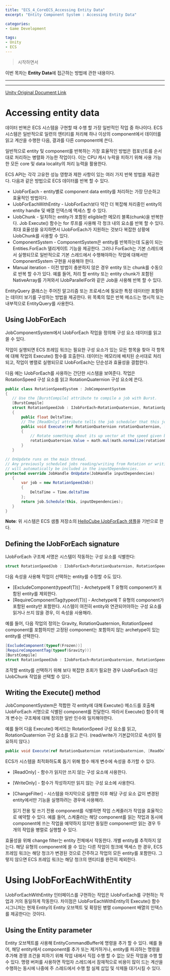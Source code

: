 ```yaml
---
title: "ECS_4_CoreECS_Accessing Entity Data"
excerpt: "Entity Component System : Accessing Entity Data"

categories:
- Game Development

tags:
- Unity
- ECS
---
```


> 시작하면서

 이번 목차는 **Entity Data**에 접근하는 방법에 관한 내용이다.

---

---

[Unity Original Document Link](https://docs.unity3d.com/Packages/com.unity.entities@0.0/manual/chunk_iteration.html)

Accessing entity data
====

 데이터 반복은 ECS 시스템을 구현할 때 수행 할 가장 일반적인 작업 중 하나이다. ECS 시스템은 일반적으로 일련의 엔티티를 처리해 하나 이상의 component에서 데이터를 읽고 계산을 수행한 다음, 결과를 다른 component에 쓴다.

 일반적으로 entity 및 component를 반복하는 가장 효율적인 방법은 컴포넌트를 순서대로 처리하는 병렬화 가능한 작업이다. 이는 CPU 캐시 누락을 피하기 위해 사용 가능한 모든 core 및 data locality의 처리 능력을 활용한다.

 ECS API는 각각 고유한 성능 영향과 제한 사항이 있는 여러 가지 반복 방법을 제공한다. 다음과 같은 방법으로 ECS 데이터를 반복 할 수 있다.

- IJobForEach - entity별로 component data entity를 처리하는 가장 단순하고 효율적인 방법이다.
- IJobForEachWithEntity - IJobForEach보다 약간 더 복잡해 처리중인 entity의 entity handle 및 배열 인덱스에 액세스 할 수 있다.
- IJobChunk - 일치하는 entity가 포함된 eligible한 메모리 블록(chunk)을 반복한다. Job Execute() 함수는 for 루프를 사용해 각 청크 내의 요소를 반복 할 수 있다. 최대 효율성을 유지하면서 IJobForEach가 지원하는 것보다 복잡한 상황에 IJobChunk를 사용할 수 있다.
- ComponentSystem - ComponentSystem은 entity를 반복하는데 도움이 되는 Entities.ForEach 델리게이트 기능을 제공한다. 그러나 ForEach는 기본 스레드에서 실행되므로 일반적으로 기본 스레드에서 수행해야하는 작업에 대해서만 ComponentSystem 구현을 사용해야 한다.
- Manual iteration - 이전 방법이 충분하지 않은 경우 entity 또는 chunk를 수동으로 반복 할 수가 있다. 예를 들어, 처리 할 entity 또는 entity chunk가 포함된 NativeArray를 가져와서 IJobParallelFor와 같은 Job을 사용해 반복 할 수 있다.

 EntityQuery 클래스는 주어진 알고리즘 또는 프로세스에 필요한 특정 데이터만 포함하는 데이터 보기를 구성하는 방법을 제공한다. 위 목록의 많은 반복 메소드는 명시적 또는 내부적으로 EntityQuery를 사용한다.





Using IJobForEach
----

  JobComponentSystem에서 IJobForEach 작업을 정의해 구성 요소 데이터를 읽고 쓸 수 있다.

 작업이 실행되면 ECS 프레임 워크는 필요한 구성 요소가 있는 모든 항목을 찾아 각 항목에 대해 작업의 Execute() 함수를 호출한다. 데이터는 메모리에 배치된 순서대로 처리되고, 작업이 병렬로 실행되므로 IJobForEach는 단순성과 효율성을 결합한다.

 다음 예는 IJobForEach를 사용하는 간단한 시스템을 보여준다. 작업은 RotationSpeed 구성 요소를 읽고 RotationQuaternion 구성 요소에 쓴다.

```C#
public class RotationSpeedSystem : JobComponentSystem
{
   // Use the [BurstCompile] attribute to compile a job with Burst.
   [BurstCompile]
   struct RotationSpeedJob : IJobForEach<RotationQuaternion, RotationSpeed>
   {
       public float DeltaTime;
       // The [ReadOnly] attribute tells the job scheduler that this job will not write to rotSpeed
       public void Execute(ref RotationQuaternion rotationQuaternion, [ReadOnly] ref RotationSpeed rotSpeed)
       {
           // Rotate something about its up vector at the speed given by RotationSpeed.  
           rotationQuaternion.Value = math.mul(math.normalize(rotationQuaternion.Value), quaternion.AxisAngle(math.up(), rotSpeed.RadiansPerSecond * DeltaTime));
       }
   }

// OnUpdate runs on the main thread.
// Any previously scheduled jobs reading/writing from Rotation or writing to RotationSpeed 
// will automatically be included in the inputDependencies.
protected override JobHandle OnUpdate(JobHandle inputDependencies)
   {
       var job = new RotationSpeedJob()
       {
           DeltaTime = Time.deltaTime
       };
       return job.Schedule(this, inputDependencies);
   }
}
```

**Note**: 위 시스템은 ECS 샘플 저장소의 [HelloCube IJobForEach 샘플]( https://github.com/Unity-Technologies/EntityComponentSystemSamples )을 기반으로 한다.



Defining the IJobForEach signature
----

 IJobForEach 구조체 서명은 시스템이 작동하는 구성 요소를 식별한다:

```c#
struct RotationSpeedJob : IJobForEach<RotationQuaternion, RotationSpeed>
```

 다음 속성을 사용해 작업이 선택하는 entity를 수정할 수도 있다.

- [ExcludeComponent(typeof(T))] - Archetype에 T 유형의 component가 포함된 entity를 제외한다.
- [RequireComponentTag(typeof(T))] - Archetype에 T 유형의 component가 포함된 entity만 포함한다. 시스템이 여전히 entity와 연관되어야하는 구성 요소를 읽거나 쓰지 않을 경우, 이 속성을 사용해라.

 예를 들어, 다음 작업의 정의는 Gravity, RotationQuaternion, RotationSpeed component를 포함하지만 고정된 component는 포함하지 않는 archetype이 있는 entity를 선택한다.

```c#
[ExcludeComponent(typeof(Frozen))]
[RequireComponentTag(typeof(Gravity))]
[BurstCompile]
struct RotationSpeedJob : IJobForEach<RotationQuaternion, RotationSpeed>
```

 조작할 entity를 선택하기 위해 보다 복잡한 조회가 필요한 경우 IJobForEach 대신 IJobChunk 작업을 선택할 수 있다.



Writing the Execute() method
----

  JobComponentSystem은 적합한 각 entity에 대해 Execute() 메소드를 호출해 IJobForEach 서명으로 식별된 component를 전달한다. 따라서 Execute() 함수의 매개 변수는 구조체에 대해 정의한 일반 인수와 일치해야한다.

 예를 들어 다음 Execute() 메서드는 RotationSpeed 구성 요소를 읽고, RotationQuaternion 구성 요소를 읽고 쓴다. (read/write가 기본값이므로 속성이 필요하지 않다.)

```c#
public void Execute(ref RotationQuaternion rotationQuaternion, [ReadOnly] ref RotationSpeed rotSpeed) {}
```

 ECS가 시스템을 최적화하도록 돕기 위해 함수 매개 변수에 속성을 추가할 수 있다.

- [ReadOnly] - 함수가 읽지만 쓰지 않는 구성 요소에 사용한다.
- [WriteOnly] - 함수가 작성하지만 읽지 않는 구성 요소에 사용한다.
- [ChangeFilter] - 시스템을 마지막으로 실행한 이후 해당 구성 요소 값이 변경된 entity에서만 기능을 실행하려는 경우에 사용해라.

  읽기 전용 및 쓰기 전용 component를 식별하면 작업 스케줄러가 작업을 효율적으로 예약할 수 있다. 예를 들어, 스케줄러는 해당 component를 읽는 작업과 동시에 component에 쓰는 작업을 예약하지 않지만 동일한 component만 읽는 경우 두 개의 작업을 병렬로 실행할 수 있다.

 효율성을 위해 change filter는 entity 전체에서 작동한다. 개별 entity를 추적하지 않는다. 해당 유형의 component에 쓸 수 있는 다른 작업이 청크에 액세스 한 경우, ECS 프레임 워크는 해당 청크가 변경된 것으로 간주하고 작업의 모든 entity를 포함한다. 그렇지 않으면 ECS 프레임 워크는 해당 청크의 엔티티를 완전히 제외한다.





Using IJobForEachWithEntity
====

 IJobForEachWithEntity 인터페이스를 구현하는 작업은 IJobForEach를 구현하는 작업과 거의 동일하게 작동한다. 차이점은 IJobForEachWithEntity의 Execute() 함수 시그니처는 현재 Entity의 Entity 오브젝트 및 확장된 병렬 component 배열의 인덱스를 제공한다는 것이다.



Using the Entity parameter
----

 Entity 오브젝트를 사용해 EntityCommandBuffer에 명령을 추가 할 수 있다. 예를 들어, 해당 entity에서 component를 추가 또는 제거하거나, entity를 파괴하는 명령을 추가해 경쟁 조건을 피하기 위해 작업 내에서 직접 수행 할 수 없는 모든 작업을 수행 할 수 있다. 명령 버퍼를 사용하면 작업자 스레드에서 잠재적으로 비용이 많이 드는 계산을 수행하는 동시에 나중에 주 스레드에서 수행 할 실제 삽입 및 삭제들 대기시킬 수 있다.